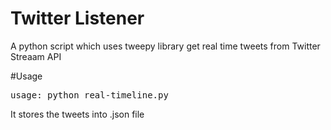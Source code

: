 # Twitter Listener

A python script which uses tweepy library get real time tweets from Twitter Streaam API

#Usage
<pre>
usage: python real-timeline.py <search_term>
</pre>

It stores the tweets into <data>.json file

